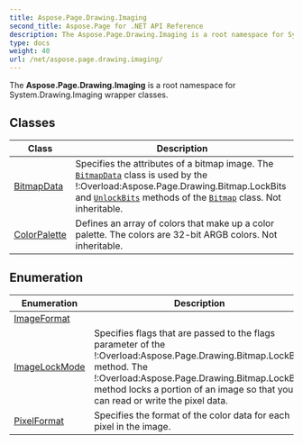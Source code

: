 ```yaml
---
title: Aspose.Page.Drawing.Imaging
second_title: Aspose.Page for .NET API Reference
description: The Aspose.Page.Drawing.Imaging is a root namespace for System.Drawing.Imaging wrapper classes
type: docs
weight: 40
url: /net/aspose.page.drawing.imaging/
---
```

The **Aspose.Page.Drawing.Imaging** is a root namespace for System.Drawing.Imaging wrapper classes.

## Classes

| Class | Description |
| --- | --- |
| [BitmapData](./bitmapdata/) | Specifies the attributes of a bitmap image. The [`BitmapData`](../aspose.page.drawing.imaging/bitmapdata/) class is used by the !:Overload:Aspose.Page.Drawing.Bitmap.LockBits and [`UnlockBits`](../aspose.page.drawing/bitmap/unlockbits/) methods of the [`Bitmap`](../aspose.page.drawing/bitmap/) class. Not inheritable. |
| [ColorPalette](./colorpalette/) | Defines an array of colors that make up a color palette. The colors are 32-bit ARGB colors. Not inheritable. |
## Enumeration

| Enumeration | Description |
| --- | --- |
| [ImageFormat](./imageformat/) |  |
| [ImageLockMode](./imagelockmode/) | Specifies flags that are passed to the flags parameter of the !:Overload:Aspose.Page.Drawing.Bitmap.LockBits method. The !:Overload:Aspose.Page.Drawing.Bitmap.LockBits method locks a portion of an image so that you can read or write the pixel data. |
| [PixelFormat](./pixelformat/) | Specifies the format of the color data for each pixel in the image. |


